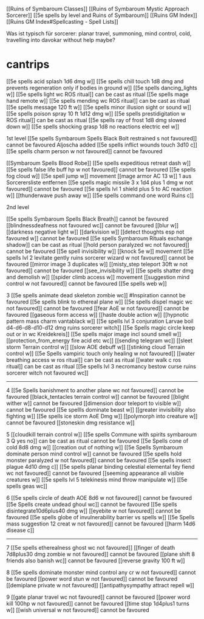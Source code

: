 [[Ruins of Symbaroum Classes]]
[[Ruins of Symbaroum Mystic Approach Sorcerer]]
[[5e spells by level and Ruins of Symbaroum]]
[[Ruins GM Index]]
[[Ruins GM Index#Spellcasting - Spell Lists]]

Was ist typisch für sorcerer: planar travel, summoning, mind control, cold, travelling into davokar without help maybe?


# cantrips
[[5e spells acid splash 1d6 dmg  w]]
[[5e spells chill touch 1d8 dmg and prevents regeneration only if bodies in ground w]]
[[5e spells dancing_lights w]]
[[5e spells light wc ROS ritual]] can be cast as ritual 
[[5e spells mage hand remote w]]
[[5e spells mending wc ROS ritual]] can be cast as ritual 
[[5e spells message 120 ft w]]
[[5e spells minor illusion sight or sound w]]
[[5e spells poison spray 10 ft 1d12 dmg  w]]
[[5e spells prestidigitation w ROS ritual]]  can be cast as ritual 
[[5e spells ray of frost 1d8 dmg slowed down w]]
[[5e spells shocking grasp 1d8 no reactions electric eel w]]


1st level
[[5e spells Symbaroum Spells Black Bolt restrained s not favoured]] cannot be favoured 
Aljoscha added [[5e spells inflict wounds touch 3d10 c]]
[[5e spells charm person w not favoured]] cannot be favoured

[[Symbaroum Spells Blood Robe]]
[[5e spells expeditious retreat dash w]]
[[5e spells false life buff hp w not favoured]] cannot be favoured 
[[5e spells fog cloud w]]
[[5e spell jump w]] movement
[[mage armor AC 13 w]]
1 aus Sorcerersliste entfernen [[5e spells magic missile 3 x 1d4 plus 1 dmg w not favoured]] cannot be favoured 
[[5e spells lvl 1 shield plus 5 to AC reaction  w]]
[[thunderwave push away w]]
[[5e spells command one word Ruins c]]

2nd level

[[5e spells Symbaroum Spells Black Breath]] cannot be favoured 
[[blindnessdeafness not favoured wc]] cannot be favoured 
[[blur w]]
[[darkness negative light  w]]
[[darkvision w]]
[[detect thoughts esp not favoured w]] cannot be favoured 
[[5e spells Symbaroum Rituals exchange shadow]] can be cast as ritual 
[[hold person paralyzed wc not favoured]] cannot be favoured 
[[5e spell invisibility w]]
[[knock 5e w]] movement
[[5e spells lvl 2 levitate gently ruins sorcerer wizard w not favoured]] cannot be favoured 
[[mirror image 3 duplicates w]]
[[misty_step teleport 30ft w not favoured]] cannot be favoured 
[[see_invisibility w]]
[[5e spells shatter dmg and demolish w]]
[[spider climb access w]] movement
[[suggestion mind control w not favoured]] cannot be favoured 
[[5e spells web w]]

3
[[5e spells animate dead skeleton zombie wc]] #Inspiration cannot be favoured 
[[5e spells blink to ethereal plane w]] 
[[5e spells dispel magic wc not favoured]] cannot be favoured 
[[fear AoE w not favoured]] cannot be favoured 
[[gaseous form access w]] 
[[haste double action w]]
[[hypnotic pattern mass charm vantablack w]]
[[5e spells lvl 3 conjuration Larvae boil d4-d6-d8-d10-d12 dmg ruins sorcerer witch]]
[[5e Spells magic circle keep out or in wc Kreidekreis]]
[[5e spells major image incl sound smell w]]
[[protection_from_energy fire acid etc wc]]
[[sending telegram wc]]
[[sleet storm Terrain control w]]
[[slow AOE debuff w]]
[[stinking cloud Terrain control w]]
[[5e Spells vampiric touch only healing w not favoured]]
[[water breathing access w ros ritual]] can be cast as ritual 
[[water walk c ros ritual]] can be cast as ritual 
[[5e spells lvl 3 necromancy bestow curse ruins sorcerer witch not favoured wc]]

---
4 
[[5e Spells banishment to another plane wc not favoured]] cannot be favoured 
[[black_tentacles terrain control w]] cannot be favoured 
[[blight wither w]] cannot be favoured 
[[dimension door teleport to visible w]] cannot be favoured 
[[5e spellls dominate beast w]]
[[greater invisibility also fighting w]]
[[5e spells ice storm AoE Dmg w]]
[[polymorph into creature w]] cannot be favoured 
[[stoneskin dmg resistance w]]

5
[[cloudkill terrain control w]]
[[5e spells Commune with spirits symbaroum 3 Q yes no]] can be cast as ritual cannot be favoured 
[[5e Spells cone of cold 8d8 dmg w]]
[[creation out of nothing w]]
[[5e Spells Symbaroum dominate person mind control w]] cannot be favoured 
[[5e spells hold monster paralyzed w not favoured]] cannot be favoured 
[[5e spells insect plague 4d10 dmg c]]
[[5e spells planar binding celestial elemental fey fiend wc not favoured]] cannot be favoured 
[[seeming appearance all visible creatures w]] 
[[5e spells lvl 5 telekinesis mind throw manipulate w]]
[[5e spells geas wc]]

6
[[5e spells circle of death AOE 8d6 w not favoured]] cannot be favoured 
[[5e Spells create undead ghoul wc]] cannot be favoured 
[[5e spells disintegrate10d6plus40 dmg w]]
[[eyebite w not favoured]] cannot be favoured 
[[5e spells globe of invulnerability barrier vs spells w]]
[[5e Spells mass suggestion 12 creat w not favoured]] cannot be favoured 
[[harm 14d6 disease c]]


---
7
[[5e spells etherealness ghost wc not favoured]]
[[finger of death 7d8plus30 dmg zombie w not favoured]] cannot be favoured 
[[plane shift 8 friends also banish wc]] cannot be favoured 
[[reverse gravity 100 ft w]]

8
[[5e spells dominate monster mind control any cr w not favoured]] cannot be favoured 
[[power word stun w not favoured]] cannot be favoured 
[[demiplane private w not favoured]]
[[antipathysympathy attract repell w]]

9
[[gate planar travel wc not favoured]] cannot be favoured 
[[power word kill 100hp w not favoured]] cannot be favoured 
[[time stop 1d4plus1 turns w]]
[[wish universal w not favoured]] cannot be favoured 


